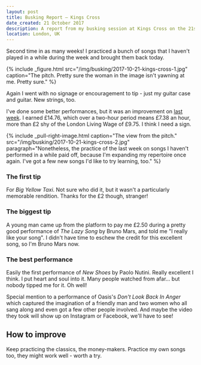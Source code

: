 ```yaml
---
layout: post
title: Busking Report – Kings Cross
date_created: 21 October 2017
description: A report from my busking session at Kings Cross on the 21st of October!
location: London, UK
---
```


Second time in as many weeks! I practiced a bunch of songs that I haven't played in a while during the week and brought them back today.

{% include _figure.html src="/img/busking/2017-10-21-kings-cross-1.jpg" caption="The pitch. Pretty sure the woman in the image isn't yawning at me. Pretty sure." %}

Again I went with no signage or encouragement to tip - just my guitar case and guitar. New strings, too.

I've done some better performances, but it was an improvement on [last week](/busking/2017-10-14-north-greenwich). I earned £14.76, which over a two-hour period means £7.38 an hour, more than £2 shy of the London Living Wage of £9.75. I think I need a sign.

{% include _pull-right-image.html caption="The view from the pitch." src="/img/busking/2017-10-21-kings-cross-2.jpg" paragraph="Nonetheless, the practice of the last week on songs I haven't performed in a while paid off, because I'm expanding my repertoire once again. I've got a few new songs I'd like to try learning, too." %}

### The first tip

For _Big Yellow Taxi_. Not sure who did it, but it wasn't a particularly memorable rendition. Thanks for the £2 though, stranger!

### The biggest tip

A young man came up from the platform to pay me £2.50 during a pretty good performance of _The Lazy Song_ by Bruno Mars, and told me "I really like your song". I didn't have time to eschew the credit for this excellent song, so I'm Bruno Mars now.

### The best performance

Easily the first performance of _New Shoes_ by Paolo Nutini. Really excellent I think. I put heart and soul into it. Many people watched from afar... but nobody tipped me for it. Oh well!

Special mention to a performance of Oasis's _Don't Look Back In Anger_ which captured the imagination of a friendly man and two women who all sang along and even got a few other people involved. And maybe the video they took will show up on Instagram or Facebook, we'll have to see!

## How to improve

Keep practicing the classics, the money-makers. Practice my own songs too, they might work well - worth a try.